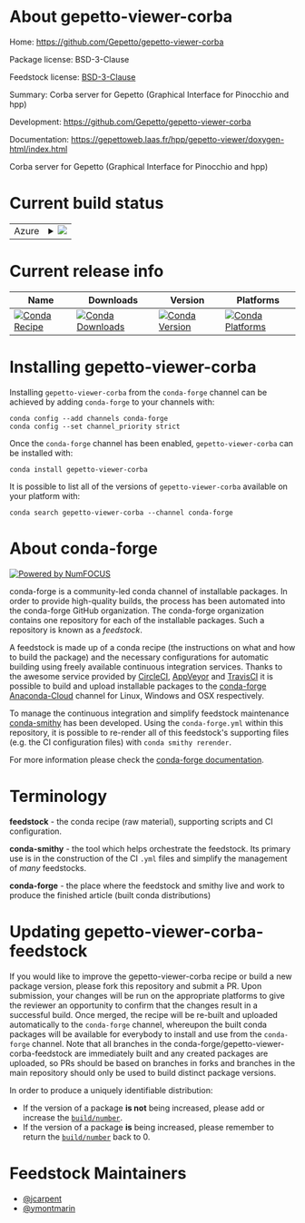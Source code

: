 About gepetto-viewer-corba
==========================

Home: https://github.com/Gepetto/gepetto-viewer-corba

Package license: BSD-3-Clause

Feedstock license: [BSD-3-Clause](https://github.com/conda-forge/gepetto-viewer-corba-feedstock/blob/master/LICENSE.txt)

Summary: Corba server for Gepetto (Graphical Interface for Pinocchio and hpp)

Development: https://github.com/Gepetto/gepetto-viewer-corba

Documentation: https://gepettoweb.laas.fr/hpp/gepetto-viewer/doxygen-html/index.html

Corba server for Gepetto (Graphical Interface for Pinocchio and hpp)


Current build status
====================


<table>
    
  <tr>
    <td>Azure</td>
    <td>
      <details>
        <summary>
          <a href="https://dev.azure.com/conda-forge/feedstock-builds/_build/latest?definitionId=11026&branchName=master">
            <img src="https://dev.azure.com/conda-forge/feedstock-builds/_apis/build/status/gepetto-viewer-corba-feedstock?branchName=master">
          </a>
        </summary>
        <table>
          <thead><tr><th>Variant</th><th>Status</th></tr></thead>
          <tbody><tr>
              <td>linux_64_python3.6.____cpython</td>
              <td>
                <a href="https://dev.azure.com/conda-forge/feedstock-builds/_build/latest?definitionId=11026&branchName=master">
                  <img src="https://dev.azure.com/conda-forge/feedstock-builds/_apis/build/status/gepetto-viewer-corba-feedstock?branchName=master&jobName=linux&configuration=linux_64_python3.6.____cpython" alt="variant">
                </a>
              </td>
            </tr><tr>
              <td>linux_64_python3.7.____cpython</td>
              <td>
                <a href="https://dev.azure.com/conda-forge/feedstock-builds/_build/latest?definitionId=11026&branchName=master">
                  <img src="https://dev.azure.com/conda-forge/feedstock-builds/_apis/build/status/gepetto-viewer-corba-feedstock?branchName=master&jobName=linux&configuration=linux_64_python3.7.____cpython" alt="variant">
                </a>
              </td>
            </tr><tr>
              <td>linux_64_python3.8.____cpython</td>
              <td>
                <a href="https://dev.azure.com/conda-forge/feedstock-builds/_build/latest?definitionId=11026&branchName=master">
                  <img src="https://dev.azure.com/conda-forge/feedstock-builds/_apis/build/status/gepetto-viewer-corba-feedstock?branchName=master&jobName=linux&configuration=linux_64_python3.8.____cpython" alt="variant">
                </a>
              </td>
            </tr><tr>
              <td>linux_64_python3.9.____cpython</td>
              <td>
                <a href="https://dev.azure.com/conda-forge/feedstock-builds/_build/latest?definitionId=11026&branchName=master">
                  <img src="https://dev.azure.com/conda-forge/feedstock-builds/_apis/build/status/gepetto-viewer-corba-feedstock?branchName=master&jobName=linux&configuration=linux_64_python3.9.____cpython" alt="variant">
                </a>
              </td>
            </tr><tr>
              <td>osx_64_python3.6.____cpython</td>
              <td>
                <a href="https://dev.azure.com/conda-forge/feedstock-builds/_build/latest?definitionId=11026&branchName=master">
                  <img src="https://dev.azure.com/conda-forge/feedstock-builds/_apis/build/status/gepetto-viewer-corba-feedstock?branchName=master&jobName=osx&configuration=osx_64_python3.6.____cpython" alt="variant">
                </a>
              </td>
            </tr><tr>
              <td>osx_64_python3.7.____cpython</td>
              <td>
                <a href="https://dev.azure.com/conda-forge/feedstock-builds/_build/latest?definitionId=11026&branchName=master">
                  <img src="https://dev.azure.com/conda-forge/feedstock-builds/_apis/build/status/gepetto-viewer-corba-feedstock?branchName=master&jobName=osx&configuration=osx_64_python3.7.____cpython" alt="variant">
                </a>
              </td>
            </tr><tr>
              <td>osx_64_python3.8.____cpython</td>
              <td>
                <a href="https://dev.azure.com/conda-forge/feedstock-builds/_build/latest?definitionId=11026&branchName=master">
                  <img src="https://dev.azure.com/conda-forge/feedstock-builds/_apis/build/status/gepetto-viewer-corba-feedstock?branchName=master&jobName=osx&configuration=osx_64_python3.8.____cpython" alt="variant">
                </a>
              </td>
            </tr><tr>
              <td>osx_64_python3.9.____cpython</td>
              <td>
                <a href="https://dev.azure.com/conda-forge/feedstock-builds/_build/latest?definitionId=11026&branchName=master">
                  <img src="https://dev.azure.com/conda-forge/feedstock-builds/_apis/build/status/gepetto-viewer-corba-feedstock?branchName=master&jobName=osx&configuration=osx_64_python3.9.____cpython" alt="variant">
                </a>
              </td>
            </tr>
          </tbody>
        </table>
      </details>
    </td>
  </tr>
</table>

Current release info
====================

| Name | Downloads | Version | Platforms |
| --- | --- | --- | --- |
| [![Conda Recipe](https://img.shields.io/badge/recipe-gepetto--viewer--corba-green.svg)](https://anaconda.org/conda-forge/gepetto-viewer-corba) | [![Conda Downloads](https://img.shields.io/conda/dn/conda-forge/gepetto-viewer-corba.svg)](https://anaconda.org/conda-forge/gepetto-viewer-corba) | [![Conda Version](https://img.shields.io/conda/vn/conda-forge/gepetto-viewer-corba.svg)](https://anaconda.org/conda-forge/gepetto-viewer-corba) | [![Conda Platforms](https://img.shields.io/conda/pn/conda-forge/gepetto-viewer-corba.svg)](https://anaconda.org/conda-forge/gepetto-viewer-corba) |

Installing gepetto-viewer-corba
===============================

Installing `gepetto-viewer-corba` from the `conda-forge` channel can be achieved by adding `conda-forge` to your channels with:

```
conda config --add channels conda-forge
conda config --set channel_priority strict
```

Once the `conda-forge` channel has been enabled, `gepetto-viewer-corba` can be installed with:

```
conda install gepetto-viewer-corba
```

It is possible to list all of the versions of `gepetto-viewer-corba` available on your platform with:

```
conda search gepetto-viewer-corba --channel conda-forge
```


About conda-forge
=================

[![Powered by NumFOCUS](https://img.shields.io/badge/powered%20by-NumFOCUS-orange.svg?style=flat&colorA=E1523D&colorB=007D8A)](http://numfocus.org)

conda-forge is a community-led conda channel of installable packages.
In order to provide high-quality builds, the process has been automated into the
conda-forge GitHub organization. The conda-forge organization contains one repository
for each of the installable packages. Such a repository is known as a *feedstock*.

A feedstock is made up of a conda recipe (the instructions on what and how to build
the package) and the necessary configurations for automatic building using freely
available continuous integration services. Thanks to the awesome service provided by
[CircleCI](https://circleci.com/), [AppVeyor](https://www.appveyor.com/)
and [TravisCI](https://travis-ci.com/) it is possible to build and upload installable
packages to the [conda-forge](https://anaconda.org/conda-forge)
[Anaconda-Cloud](https://anaconda.org/) channel for Linux, Windows and OSX respectively.

To manage the continuous integration and simplify feedstock maintenance
[conda-smithy](https://github.com/conda-forge/conda-smithy) has been developed.
Using the ``conda-forge.yml`` within this repository, it is possible to re-render all of
this feedstock's supporting files (e.g. the CI configuration files) with ``conda smithy rerender``.

For more information please check the [conda-forge documentation](https://conda-forge.org/docs/).

Terminology
===========

**feedstock** - the conda recipe (raw material), supporting scripts and CI configuration.

**conda-smithy** - the tool which helps orchestrate the feedstock.
                   Its primary use is in the construction of the CI ``.yml`` files
                   and simplify the management of *many* feedstocks.

**conda-forge** - the place where the feedstock and smithy live and work to
                  produce the finished article (built conda distributions)


Updating gepetto-viewer-corba-feedstock
=======================================

If you would like to improve the gepetto-viewer-corba recipe or build a new
package version, please fork this repository and submit a PR. Upon submission,
your changes will be run on the appropriate platforms to give the reviewer an
opportunity to confirm that the changes result in a successful build. Once
merged, the recipe will be re-built and uploaded automatically to the
`conda-forge` channel, whereupon the built conda packages will be available for
everybody to install and use from the `conda-forge` channel.
Note that all branches in the conda-forge/gepetto-viewer-corba-feedstock are
immediately built and any created packages are uploaded, so PRs should be based
on branches in forks and branches in the main repository should only be used to
build distinct package versions.

In order to produce a uniquely identifiable distribution:
 * If the version of a package **is not** being increased, please add or increase
   the [``build/number``](https://docs.conda.io/projects/conda-build/en/latest/resources/define-metadata.html#build-number-and-string).
 * If the version of a package **is** being increased, please remember to return
   the [``build/number``](https://docs.conda.io/projects/conda-build/en/latest/resources/define-metadata.html#build-number-and-string)
   back to 0.

Feedstock Maintainers
=====================

* [@jcarpent](https://github.com/jcarpent/)
* [@ymontmarin](https://github.com/ymontmarin/)


